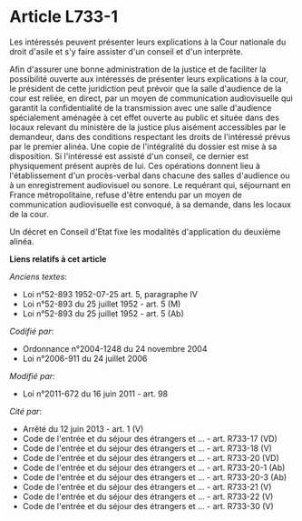 # Article L733-1

Les intéressés peuvent présenter leurs explications à la Cour nationale du droit d'asile et s'y faire assister d'un conseil
et d'un interprète.

Afin d'assurer une bonne administration de la justice et de faciliter la possibilité ouverte aux intéressés de présenter
leurs explications à la cour, le président de cette juridiction peut prévoir que la salle d'audience de la cour est reliée,
en direct, par un moyen de communication audiovisuelle qui garantit la confidentialité de la transmission avec une salle
d'audience spécialement aménagée à cet effet ouverte au public et située dans des locaux relevant du ministère de la justice
plus aisément accessibles par le demandeur, dans des conditions respectant les droits de l'intéressé prévus par le premier
alinéa. Une copie de l'intégralité du dossier est mise à sa disposition. Si l'intéressé est assisté d'un conseil, ce dernier
est physiquement présent auprès de lui. Ces opérations donnent lieu à l'établissement d'un procès-verbal dans chacune des
salles d'audience ou à un enregistrement audiovisuel ou sonore. Le requérant qui, séjournant en France métropolitaine, refuse
d'être entendu par un moyen de communication audiovisuelle est convoqué, à sa demande, dans les locaux de la cour. 

Un décret en Conseil d'Etat fixe les modalités d'application du deuxième alinéa.

**Liens relatifs à cet article**

_Anciens textes_:

  - Loi n°52-893 1952-07-25 art. 5, paragraphe IV
  - Loi n°52-893 du 25 juillet 1952 - art. 5 (M)
  - Loi n°52-893 du 25 juillet 1952 - art. 5 (Ab)

_Codifié par_:

  - Ordonnance n°2004-1248 du 24 novembre 2004
  - Loi n°2006-911 du 24 juillet 2006

_Modifié par_:

  - Loi n°2011-672 du 16 juin 2011 - art. 98

_Cité par_:

  - Arrêté du 12 juin 2013 - art. 1 (V)
  - Code de l'entrée et du séjour des étrangers et ... - art. R733-17 (VD)
  - Code de l'entrée et du séjour des étrangers et ... - art. R733-18 (V)
  - Code de l'entrée et du séjour des étrangers et ... - art. R733-20 (VD)
  - Code de l'entrée et du séjour des étrangers et ... - art. R733-20-1 (Ab)
  - Code de l'entrée et du séjour des étrangers et ... - art. R733-20-3 (Ab)
  - Code de l'entrée et du séjour des étrangers et ... - art. R733-21 (V)
  - Code de l'entrée et du séjour des étrangers et ... - art. R733-22 (V)
  - Code de l'entrée et du séjour des étrangers et ... - art. R733-30 (V)
